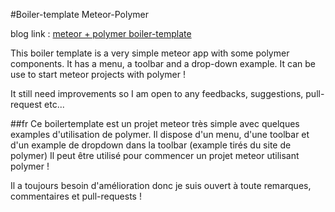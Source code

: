 #Boiler-template Meteor-Polymer

blog link : [meteor + polymer boiler-template](http://koenigromain.meteor.com/post/PdxDMLa5K5kAwiMqb)

This boiler template is a very simple meteor app with some polymer components.
It has a menu, a toolbar and a drop-down example. It can be use to start meteor projects with polymer !

It still need improvements so I am open to any feedbacks, suggestions, pull-request etc...

##fr
Ce boilertemplate est un projet meteor très simple avec quelques examples d'utilisation de polymer.
Il dispose d'un menu, d'une toolbar et d'un example de dropdown dans la toolbar (example tirés du site de polymer)
Il peut être utilisé pour commencer un projet meteor utilisant polymer !

Il a toujours besoin d'amélioration donc je suis ouvert à toute remarques, commentaires et pull-requests !